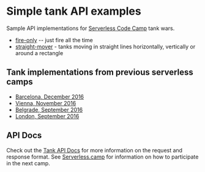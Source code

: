# Simple tank API examples

Sample API implementations for [Serverless Code Camp](https://serverless.camp) tank wars.

* [fire-only](fire-only) -- just fire all the time
* [straight-mover](straight-mover) - tanks moving in straight lines horizontally, vertically or around a rectangle

## Tank implementations from previous serverless camps

* [Barcelona, December 2016](barcelona-december-2016)
* [Vienna, November 2016](vienna-2016-november.md)
* [Belgrade, September 2016](belgrade-september-2016.md)
* [London, September 2016](london-camp-sep-2016.md)

## API Docs

Check out the [Tank API Docs](https://tankwars.serverless.camp/pages/api.html) for more information on the request and response format. See [Serverless.camp](https://serverless.camp) for information on how to participate in the next camp.
